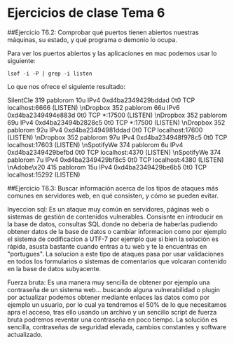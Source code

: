 # Ejercicios de clase Tema 6

##Ejercicio T6.2: Comprobar qué puertos tienen abiertos nuestras máquinas, su estado, y qué programa o demonio lo ocupa.

Para ver los puertos abiertos y las aplicaciones en mac podemos usar lo siguiente:

    lsof -i -P | grep -i listen

Lo que nos ofrece el siguiente resultado:

SilentCle  319 pablorom   10u  IPv4 0xd4ba2349429bddad      0t0  TCP localhost:6666 (LISTEN)
  \nDropbox    352 pablorom   66u  IPv6 0xd4ba2349494e883d      0t0  TCP *:17500 (LISTEN)
  \nDropbox    352 pablorom   69u  IPv4 0xd4ba23494b2828c5      0t0  TCP *:17500 (LISTEN)
  \nDropbox    352 pablorom   92u  IPv4 0xd4ba23494981ddad      0t0  TCP localhost:17600 (LISTEN)
  \nDropbox    352 pablorom   97u  IPv4 0xd4ba234948f978c5      0t0  TCP localhost:17603 (LISTEN)
  \nSpotifyWe  374 pablorom    6u  IPv4 0xd4ba2349429befbd      0t0  TCP localhost:4370 (LISTEN)
  \nSpotifyWe  374 pablorom    7u  IPv4 0xd4ba2349429bf8c5      0t0  TCP localhost:4380 (LISTEN)
  \nAdobe\x20  415 pablorom   15u  IPv4 0xd4ba2349429be6b5      0t0  TCP localhost:15292 (LISTEN)


##Ejercicio T6.3: Buscar información acerca de los tipos de ataques más comunes en servidores web, en qué consisten, y cómo se pueden evitar.

Inyeccion sql: Es un ataque muy común en servidores, páginas web o sistemas de gestión de contenidos vulnerables. Consisnte en introducir en la base de datos, consultas SQL donde no deberia de haberlas pudiendo obtener datos de la base de datos o cambiar informacion como por ejemplo el sistema de codificacion a UTF-7 por ejemplo que si bien la solución es rápida, asusta bastante cuando entras a tu web y te la encuentras en "portugues". La solucion a este tipo de ataques pasa por usar validaciones en todos los formularios o sistemas de comentarios que volcaran contenido en la base de datos subyacente. 

Fuerza bruta: Es una manera muy sencilla de obtener por ejemplo una contraseña de un sistema web... buscando alguna vulnerabilidad o plugin por actualizar podemos obtener mediante enlaces las datos como por ejemplo un usuario, por lo cual ya tendremos el 50% de lo que necesitamos apra el acceso, tras ello usando un archivo y un sencillo script de fuerza bruta podremos reventar  una contraseña en poco tiempo. La solución es sencilla, contraseñas de seguridad elevada, cambios constantes y software actualizado. 

